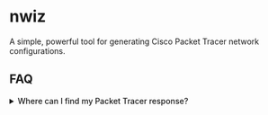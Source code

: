 # nwiz

A simple, powerful tool for generating Cisco Packet Tracer network configurations.

## FAQ

<details>

<summary style="font-weight: 500;padding-bottom: 0.5rem;">
Where can I find my Packet Tracer response?
</summary>
  
1. Have an already set up Packet Tracer network topology.
2. [Download the Packet Tracer script module.](https://github.com/itsbrunodev/nwiz/raw/refs/heads/main/assets/nwiz.pts)
3. In Packet Tracer, go to **Extensions** > **Scripting** > **Configure PT Script Modules...** and click on `Add` to import the script.
4. Select the newly imported nwiz script module and click on `Debug`.
5. If there is anything in the console click on `Clear`, then click on `Start`.
6. Select everything (<kbd>CTRL</kbd>+<kbd>A</kbd>) in the console and copy it.
7. Go to the website [nwiz.itsbruno.dev](https://nwiz.itsbruno.dev/), navigate to the `Import` tab in the top right, and paste the **Packet Tracer Response**.

</details>
